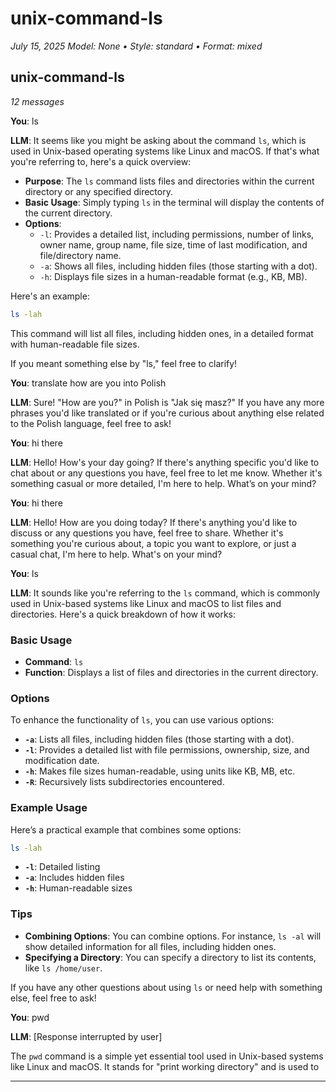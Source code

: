 # unix-command-ls
*July 15, 2025*
*Model: None • Style: standard • Format: mixed*

## unix-command-ls
*12 messages*

**You**: ls

**LLM**: It seems like you might be asking about the command `ls`, which is used in Unix-based operating systems like Linux and macOS. If that's what you're referring to, here's a quick overview:

- **Purpose**: The `ls` command lists files and directories within the current directory or any specified directory.
- **Basic Usage**: Simply typing `ls` in the terminal will display the contents of the current directory.
- **Options**:
  - `-l`: Provides a detailed list, including permissions, number of links, owner name, group name, file size, time of last modification, and file/directory name.
  - `-a`: Shows all files, including hidden files (those starting with a dot).
  - `-h`: Displays file sizes in a human-readable format (e.g., KB, MB).

Here's an example:

```bash
ls -lah
```

This command will list all files, including hidden ones, in a detailed format with human-readable file sizes.

If you meant something else by "ls," feel free to clarify!

**You**: translate how are you into Polish

**LLM**: Sure! "How are you?" in Polish is "Jak się masz?" If you have any more phrases you'd like translated or if you're curious about anything else related to the Polish language, feel free to ask!

**You**: hi there

**LLM**: Hello! How's your day going? If there's anything specific you'd like to chat about or any questions you have, feel free to let me know. Whether it's something casual or more detailed, I'm here to help. What’s on your mind?

**You**: hi there

**LLM**: Hello! How are you doing today? If there's anything you'd like to discuss or any questions you have, feel free to share. Whether it's something you're curious about, a topic you want to explore, or just a casual chat, I'm here to help. What's on your mind?

**You**: ls

**LLM**: It sounds like you're referring to the `ls` command, which is commonly used in Unix-based systems like Linux and macOS to list files and directories. Here's a quick breakdown of how it works:

### Basic Usage
- **Command**: `ls`
- **Function**: Displays a list of files and directories in the current directory.

### Options
To enhance the functionality of `ls`, you can use various options:

- **`-a`**: Lists all files, including hidden files (those starting with a dot).
- **`-l`**: Provides a detailed list with file permissions, ownership, size, and modification date.
- **`-h`**: Makes file sizes human-readable, using units like KB, MB, etc.
- **`-R`**: Recursively lists subdirectories encountered.

### Example Usage
Here’s a practical example that combines some options:

```bash
ls -lah
```

- **`-l`**: Detailed listing
- **`-a`**: Includes hidden files
- **`-h`**: Human-readable sizes

### Tips
- **Combining Options**: You can combine options. For instance, `ls -al` will show detailed information for all files, including hidden ones.
- **Specifying a Directory**: You can specify a directory to list its contents, like `ls /home/user`.

If you have any other questions about using `ls` or need help with something else, feel free to ask!

**You**: pwd

**LLM**: [Response interrupted by user]

The `pwd` command is a simple yet essential tool used in Unix-based systems like Linux and macOS. It stands for "print working directory" and is used to

---

<!-- 
Exported from Episodic on 2025-07-15 17:57
Note: Re-importing will create new nodes, not reuse existing ones
-->